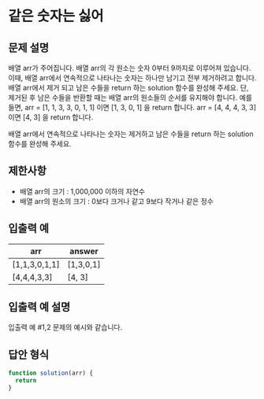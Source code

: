 # 같은 숫자는 싫어

## 문제 설명
배열 arr가 주어집니다. 배열 arr의 각 원소는 숫자 0부터 9까지로 이루어져 있습니다. 
이때, 배열 arr에서 연속적으로 나타나는 숫자는 하나만 남기고 전부 제거하려고 합니다. 
배열 arr에서 제거 되고 남은 수들을 return 하는 solution 함수를 완성해 주세요. 
단, 제거된 후 남은 수들을 반환할 때는 배열 arr의 원소들의 순서를 유지해야 합니다.
예를 들면,
arr = [1, 1, 3, 3, 0, 1, 1] 이면 [1, 3, 0, 1] 을 return 합니다.
arr = [4, 4, 4, 3, 3] 이면 [4, 3] 을 return 합니다.

배열 arr에서 연속적으로 나타나는 숫자는 제거하고 남은 수들을 return 하는 solution 함수를 완성해 주세요.

## 제한사항
* 배열 arr의 크기 : 1,000,000 이하의 자연수
* 배열 arr의 원소의 크기 : 0보다 크거나 같고 9보다 작거나 같은 정수

## 입출력 예
arr           |  answer
------------- | ---------
[1,1,3,0,1,1] | [1,3,0,1]
[4,4,4,3,3]   | [4, 3]

## 입출력 예 설명
입출력 예 #1,2
문제의 예시와 같습니다.

## 답안 형식

```javascript
function solution(arr) {
  return
}
```


